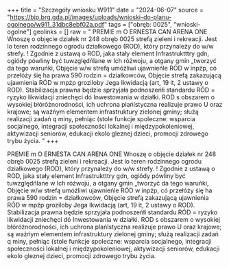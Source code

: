 +++
title = "Szczegóły wniosku W911"
date = "2024-06-07"
source = "https://bip.brg.gda.pl/images/uploads/wnioski-do-planu-ogolnego/w911_31dbc8ebf02a.pdf"
tags = ["obręb: 0025", "wnioski-ogolne"]
geolinks = []
raw = " PREMIE m O ERNESTA CAN ARENA ONE Wnoszę o objęcie działek nr 248 obręb 0025 strefą zieleni i rekreacji. Jest lo teren rodzinnego ogrodu działkowego (ROD), który przynależy do w/w strefy. ! Zgodnie z ustawą o ROD, jaka stały element Infrastruktttry gdn, ogiódy pówliny być tuwzględńlane w Ich różwoju, a otgany gmin „tworzyć da tego waruńki, Objęcie w/w strefą umóżliwi ujawnieńle RÓD w inpźp, có przełóży śię ha prawa 590 rodzin = działkowców, Objęcie strefą zakazującą ujawnienia RÓD w mpźp groziloby Jega Ikwidacją (art, 19 it, 2 ustawy o ROD). Stabilizacja prawna będzie sprzyjała podnoszeńłi standardu RÓD = ryzyko likwidacji zniechęci dó Inwestowania w działki. ROD s obszarem o wysokiej błóróżnorodności, ich uchrona plańlstyczna realizuje prawo U oraz krajowe; są waźńym elementem infrastruktury zielonej gminy; służą realizacji zadań q miny, pełniąc (stole funkcje spoleczne: wsparcia socjalnego, integracji społeczności lokalnej i międzypokoleniowej, aktywizacji seniorów, edukacji ekolo gleznej dzieci, promocji zdrowego trybu życia. "
+++


PREMIE m O ERNESTA CAN ARENA ONE
Wnoszę o objęcie działek nr 248 obręb 0025 strefą zieleni i rekreacji. Jest lo teren rodzinnego ogrodu działkowego (ROD),
który przynależy do w/w strefy.
!
Zgodnie z ustawą o ROD, jaka stały element Infrastruktttry gdn, ogiódy pówliny być tuwzględńlane w Ich różwoju, a otgany gmin
„tworzyć da tego waruńki, Objęcie w/w strefą umóżliwi ujawnieńle RÓD w inpźp, có przełóży śię ha prawa 590 rodzin =
działkowców, Objęcie strefą zakazującą ujawnienia RÓD w mpźp groziloby Jega Ikwidacją (art, 19 it, 2 ustawy o ROD).
Stabilizacja prawna będzie sprzyjała podnoszeńłi standardu RÓD = ryzyko likwidacji zniechęci dó Inwestowania w działki.
ROD s obszarem o wysokiej błóróżnorodności, ich uchrona plańlstyczna realizuje prawo U oraz krajowe; są waźńym elementem
infrastruktury zielonej gminy; służą realizacji zadań q miny, pełniąc (stole funkcje spoleczne: wsparcia socjalnego, integracji
społeczności lokalnej i międzypokoleniowej, aktywizacji seniorów, edukacji ekolo gleznej dzieci, promocji zdrowego trybu życia.



